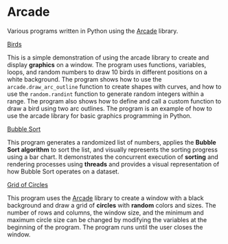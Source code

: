 # Arcade

 Various programs written in Python using the [Arcade](https://api.arcade.academy/en/latest/index.html) library.

[Birds](Birds)

This is a simple demonstration of using the arcade library to create and display **graphics** on a window. The program uses functions, variables, loops, and random numbers to draw 10 birds in different positions on a white background. The program shows how to use the `arcade.draw_arc_outline` function to create shapes with curves, and how to use the `random.randint` function to generate random integers within a range. The program also shows how to define and call a custom function to draw a bird using two arc outlines. The program is an example of how to use the arcade library for basic graphics programming in Python.

[Bubble Sort](Bubble-Sort)

This program generates a randomized list of numbers, applies the **Bubble Sort algorithm** to sort the list, and visually represents the sorting progress using a bar chart. It demonstrates the concurrent execution of **sorting** and rendering processes using **threads** and provides a visual representation of how Bubble Sort operates on a dataset.

[Grid of Circles](Grid-of-Circles)

 This program uses the [Arcade](https://api.arcade.academy/en/latest/index.html) library to create a window with a black background and draw a grid of **circles** with **random** colors and sizes. The number of rows and columns, the window size, and the minimum and maximum circle size can be changed by modifying the variables at the beginning of the program. The program runs until the user closes the window.
